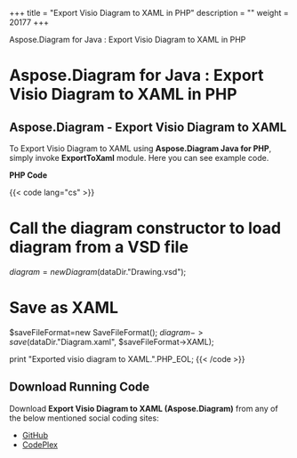 +++
title = "Export Visio Diagram to XAML in PHP" 
description = "" 
weight = 20177 
+++

Aspose.Diagram for Java : Export Visio Diagram to XAML in PHP  

# Aspose.Diagram for Java : Export Visio Diagram to XAML in PHP


## Aspose.Diagram - Export Visio Diagram to XAML

To Export Visio Diagram to XAML using **Aspose.Diagram Java for PHP**, simply invoke **ExportToXaml** module. Here you can see example code.

**PHP Code**

{{< code lang="cs" >}}
# Call the diagram constructor to load diagram from a VSD file
$diagram = new Diagram($dataDir."Drawing.vsd");

# Save as XAML
$saveFileFormat=new SaveFileFormat();
$diagram->save($dataDir."Diagram.xaml", $saveFileFormat->XAML);

print "Exported visio diagram to XAML.".PHP_EOL;
{{< /code >}}

## Download Running Code

Download **Export Visio Diagram to XAML (Aspose.Diagram)** from any of the below mentioned social coding sites:

*   [GitHub](https://github.com/asposediagram/Aspose.Diagram-for-Java/blob/master/Plugins/Aspose_Diagram_Java_for_PHP/src/aspose/diagram/LoadingSavingandConverting/ExportToXaml.php)
*   [CodePlex](https://asposediagramjavaphp.codeplex.com/SourceControl/latest#src/aspose/diagram/LoadingSavingandConverting/ExportToXaml.php)

